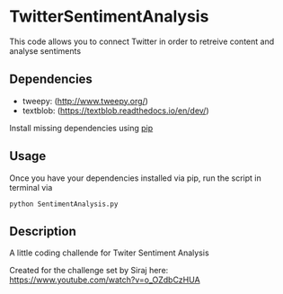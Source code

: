 # TwitterSentimentAnalysis

This code allows you to connect Twitter in order to retreive content and analyse sentiments

## Dependencies

* tweepy: (http://www.tweepy.org/)
* textblob: (https://textblob.readthedocs.io/en/dev/)

Install missing dependencies using [pip](https://pip.pypa.io/en/stable/installing/)

## Usage

Once you have your dependencies installed via pip, run the script in terminal via

```
python SentimentAnalysis.py
```
## Description
A little coding challende for Twiter Sentiment Analysis

Created for the challenge set by Siraj here: https://www.youtube.com/watch?v=o_OZdbCzHUA
